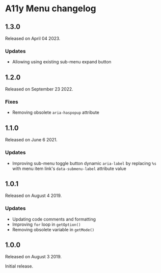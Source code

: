 # A11y Menu changelog

## 1.3.0

Released on April 04 2023.

### Updates

- Allowing using existing sub-menu expand button


## 1.2.0

Released on September 23 2022.

### Fixes

- Removing obsolete `aria-haspopup` attribute


## 1.1.0

Released on June 6 2021.

### Updates

- Improving sub-menu toggle button dynamic `aria-label` by replacing `%s` with menu item link's `data-submenu-label` attribute value


## 1.0.1

Released on August 4 2019.

### Updates

- Updating code comments and formatting
- Improving `for` loop in `getOption()`
- Removing obsolete variable in `getMode()`


## 1.0.0

Released on August 3 2019.

Initial release.
